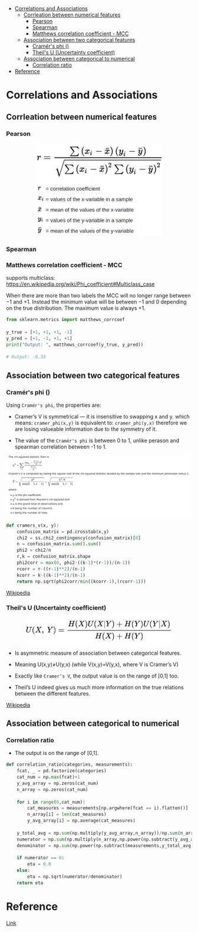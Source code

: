 <!--ts-->
   * [Correlations and Associations](#correlations-and-associations)
      * [Corrleation between numerical features](#corrleation-between-numerical-features)
         * [Pearson](#pearson)
         * [Spearman](#spearman)
         * [Matthews correlation coefficient - MCC](#matthews-correlation-coefficient---mcc)
      * [Association between two categorical features](#association-between-two-categorical-features)
         * [Cramér's phi ()](#cram\xC3\xA9rs-phi-)
         * [Theil's U (Uncertainty coefficient)](#theils-u-uncertainty-coefficient)
      * [Association between categorical to numerical](#association-between-categorical-to-numerical)
         * [Correlation ratio](#correlation-ratio)
   * [Reference](#reference)

<!-- Added by: gil_diy, at: Wed 23 Mar 2022 21:37:14 IST -->

<!--te-->

# Correlations and Associations


## Corrleation between numerical features

### Pearson


<p align="center">
  <img width="350" src="images/correlations/pearson_correlation.jpg" title="Look into the image">
</p>

### Spearman


### Matthews correlation coefficient - MCC


supports multiclass:
https://en.wikipedia.org/wiki/Phi_coefficient#Multiclass_case


When there are more than two labels the MCC will no longer range between −1 and +1. Instead the minimum value will be between −1 and 0 depending on the true distribution. The maximum value is always +1.


```python
from sklearn.metrics import matthews_corrcoef

y_true = [+1, +1, +1, -1]
y_pred = [+1, -1, +1, +1]
print("Output: ", matthews_corrcoef(y_true, y_pred))

# Output: -0.33
```

## Association between two categorical features


### Cramér's phi ()

Using `Cramér's phi`, the properties are:

* Cramer’s V is symmetrical — it is insensitive to swapping x and y. which means:
 `cramer_phi(x,y)` is equivalent to: `cramer_phi(y,x)` therefore we are losing valueable information due to the symmetry of it.

 * The value of the `Cramér's phi` is between 0 to 1, unlike perason and spearman correlation between -1 to 1.


<p align="center">
  <img width="1000" src="images/correlations/cramer_phi.jpg" title="Look into the image">
</p>

```python
def cramers_v(x, y):
    confusion_matrix = pd.crosstab(x,y)
    chi2 = ss.chi2_contingency(confusion_matrix)[0]
    n = confusion_matrix.sum().sum()
    phi2 = chi2/n
    r,k = confusion_matrix.shape
    phi2corr = max(0, phi2-((k-1)*(r-1))/(n-1))
    rcorr = r-((r-1)**2)/(n-1)
    kcorr = k-((k-1)**2)/(n-1)
    return np.sqrt(phi2corr/min((kcorr-1),(rcorr-1)))
```


[Wikipedia](https://en.wikipedia.org/wiki/Cram%C3%A9r%27s_V)


### Theil's U (Uncertainty coefficient)

<p align="center">
  <img width="400" src="images/correlations/Uncertainty_coefficient.jpg" title="Look into the image">
</p>


* Is asymmetric measure of association between categorical features.

* Meaning U(x,y)≠U(y,x) (while V(x,y)=V(y,x), where V is Cramer’s V)

* Exactly like `Cramer’s V`, the output value is on the range of [0,1] too.

* Theil’s U indeed gives us much more information on the true relations between the different features.


[Wikipedia](https://en.wikipedia.org/wiki/Uncertainty_coefficient)

## Association between categorical to numerical

### Correlation ratio


* The output is on the range of [0,1].

```python
def correlation_ratio(categories, measurements):
    fcat, _ = pd.factorize(categories)
    cat_num = np.max(fcat)+1
    y_avg_array = np.zeros(cat_num)
    n_array = np.zeros(cat_num)
    
    for i in range(0,cat_num):
        cat_measures = measurements[np.argwhere(fcat == i).flatten()]
        n_array[i] = len(cat_measures)
        y_avg_array[i] = np.average(cat_measures)

    y_total_avg = np.sum(np.multiply(y_avg_array,n_array))/np.sum(n_array)
    numerator = np.sum(np.multiply(n_array,np.power(np.subtract(y_avg_array,y_total_avg),2)))
    denominator = np.sum(np.power(np.subtract(measurements,y_total_avg),2))

    if numerator == 0:
        eta = 0.0
    else:
        eta = np.sqrt(numerator/denominator)
    return eta
```

# Reference

[Link](https://towardsdatascience.com/the-search-for-categorical-correlation-a1cf7f1888c9)
